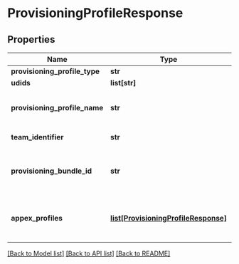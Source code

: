 # ProvisioningProfileResponse

## Properties
Name | Type | Description | Notes
------------ | ------------- | ------------- | -------------
**provisioning_profile_type** | **str** |  | 
**udids** | **list[str]** |  | [optional] 
**provisioning_profile_name** | **str** | The name of the provisioning profile. | [optional] 
**team_identifier** | **str** | The team identifier. | [optional] 
**provisioning_bundle_id** | **str** | The bundle identifier associated with the profile. | [optional] 
**appex_profiles** | [**list[ProvisioningProfileResponse]**](ProvisioningProfileResponse.md) | Array of provisioning profiles for any app extensions | [optional] 

[[Back to Model list]](../README.md#documentation-for-models) [[Back to API list]](../README.md#documentation-for-api-endpoints) [[Back to README]](../README.md)

